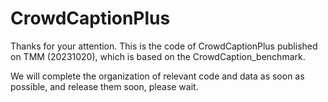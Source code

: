 # CrowdCaptionPlus
Thanks for your attention. This is the code of CrowdCaptionPlus published on TMM (20231020), which is based on the CrowdCaption_benchmark. 

We will complete the organization of relevant code and data as soon as possible, and release them soon, please wait. 
